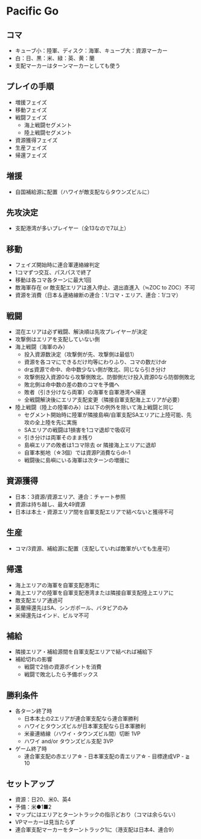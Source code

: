 # Pacific Go
## コマ
 - キューブ小：陸軍、ディスク：海軍、キューブ大：資源マーカー
 - 白：日、黒：米、緑：英、黄：蘭
 - 支配マーカーはターンマーカーとしても使う

## プレイの手順
 - 増援フェイズ
 - 移動フェイズ
 - 戦闘フェイズ
   - 海上戦闘セグメント
   - 陸上戦闘セグメント
 - 資源獲得フェイズ
 - 生産フェイズ
 - 帰還フェイズ

## 増援
- 自国補給源に配置（ハワイが敵支配ならタウンズビルに）

## 先攻決定
- 支配港湾が多いプレイヤー（全13なので7以上）

## 移動
- フェイズ開始時に連合軍連絡線判定
- 1コマずつ交互、パスパスで終了
- 移動は各コマ各ターンに最大1回
- 敵海軍存在 or 敵支配エリアは進入停止、退出直進入（≒ZOC to ZOC）不可
- 資源を消費（日本＆連絡線断の連合：1/コマ・エリア、連合：1/コマ）

## 戦闘
- 混在エリアは必ず戦闘、解決順は先攻プレイヤーが決定
- 攻撃側はエリアを支配していない側
- 海上戦闘（海軍のみ）
  - 投入資源数決定（攻撃側が先、攻撃側は最低1）
  - 資源を各コマにできるだけ均等にわりふり、コマの数だけdr
  - dr≦資源で命中、命中数少ない側が敗北、同じなら引き分け
  - 攻撃側投入資源0なら攻撃側敗北、防御側だけ投入資源0なら防御側敗北
  - 敗北側は命中数の差の数のコマを予備へ
  - 敗者（引き分けなら両軍）の海軍を自軍港湾へ帰還
  - 全戦闘解決後にエリア支配変更（隣接自軍支配海上エリアが必要）
- 陸上戦闘（陸上の陸軍のみ）は以下の例外を除いて海上戦闘と同じ
  - セグメント開始時に陸軍が隣接島嶼/自軍支配SAエリアに上陸可能、先攻の全上陸を先に実施
  - SAエリアの戦闘は1損害を1コマ退却で吸収可
  - 引き分けは両軍そのまま残り
  - 島嶼エリアの敗者は1コマ除去 or 隣接海上エリアに退却
  - 自軍本拠地（☆3個）では資源P消費ならdr-1
  - 戦闘後に島嶼にいる海軍は次ターンの増援に

## 資源獲得
- 日本：3資源/資源エリア、連合：チャート参照
- 資源は持ち越し、最大49資源
- 日本は本土・資源エリア間を自軍支配エリアで結べないと獲得不可

## 生産
- コマ/3資源、補給源に配置（支配していれば敵軍がいても生産可）

## 帰還
- 海上エリアの海軍を自軍支配港湾に
- 海上エリアの陸軍を自軍支配港湾または隣接自軍支配陸上エリアに
- 敵支配エリア通過可
- 英蘭帰還先はSA、シンガポール、バタビアのみ
- 米帰還先はインド、ビルマ不可

## 補給
- 隣接エリア・補給源間を自軍支配エリアで結べれば補給下
- 補給切れの影響
  - 戦闘で2倍の資源ポイントを消費
  - 戦闘で敗北したら予備ボックス

## 勝利条件
- 各ターン終了時
  - 日本本土の2エリアが連合軍支配なら連合軍勝利
  - ハワイとタウンズビルが日本軍支配なら日本軍勝利
  - 米豪連絡線（ハワイ・タウンズビル間）切断 1VP
  - ハワイ and/or タウンズビル支配 3VP
- ゲーム終了時
  - 連合軍支配の赤エリア☆ - 日本軍支配の青エリア☆ - 目標達成VP -  ≧ 10

## セットアップ
- 資源：日20、米0、英4
- 予備：米●1■2
- マップにはエリアとターントラックの指示どおり（コマは余らない）
- VPマーカーは見当たらず
- 連合軍支配マーカーをターントラック1に（港支配は日本4、連合9）
